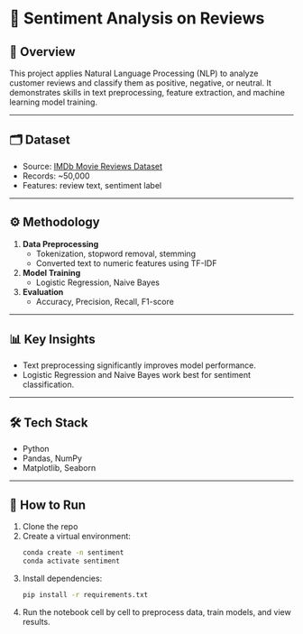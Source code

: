 # 💬 Sentiment Analysis on Reviews

## 📖 Overview
This project applies Natural Language Processing (NLP) to analyze customer reviews and classify them as positive, negative, or neutral.
It demonstrates skills in text preprocessing, feature extraction, and machine learning model training.

---

## 🗂 Dataset
- Source: [IMDb Movie Reviews Dataset](https://ai.stanford.edu/~amaas/data/sentiment/)  
- Records: ~50,000  
- Features: review text, sentiment label  

---

## ⚙️ Methodology
1. **Data Preprocessing**
   - Tokenization, stopword removal, stemming
   - Converted text to numeric features using TF-IDF
2. **Model Training**
   - Logistic Regression, Naive Bayes
3. **Evaluation**
   - Accuracy, Precision, Recall, F1-score

---

## 📊 Key Insights
- Text preprocessing significantly improves model performance.  
- Logistic Regression and Naive Bayes work best for sentiment classification.  
  
---

## 🛠 Tech Stack
- Python  
- Pandas, NumPy  
- Matplotlib, Seaborn  

---

## 🚀 How to Run
1. Clone the repo
2. Create a virtual environment: 
   ```bash
   conda create -n sentiment
   conda activate sentiment
   ```
3. Install dependencies:
   ```bash
   pip install -r requirements.txt

   ```
4. Run the notebook cell by cell to preprocess data, train models, and view results.
